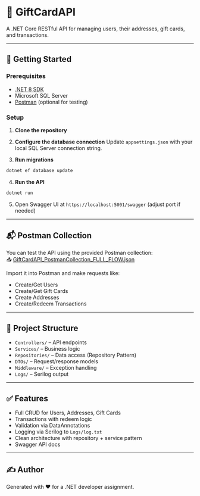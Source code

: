# 🎁 GiftCardAPI

A .NET Core RESTful API for managing users, their addresses, gift cards, and transactions.

---

## 🚀 Getting Started

### Prerequisites
- [.NET 8 SDK](https://dotnet.microsoft.com/en-us/download/dotnet/8.0)
- Microsoft SQL Server
- [Postman](https://www.postman.com/downloads/) (optional for testing)

### Setup

1. **Clone the repository**

2. **Configure the database connection**
   Update `appsettings.json` with your local SQL Server connection string.

3. **Run migrations**
```bash
dotnet ef database update
```

4. **Run the API**
```bash
dotnet run
```

5. Open Swagger UI at `https://localhost:5001/swagger` (adjust port if needed)

---

## 📬 Postman Collection

You can test the API using the provided Postman collection:  
📥 [GiftCardAPI_PostmanCollection_FULL_FLOW.json](./GiftCardAPI_PostmanCollection_FULL_FLOW.json)

Import it into Postman and make requests like:
- Create/Get Users
- Create/Get Gift Cards
- Create Addresses
- Create/Redeem Transactions

---

## 📁 Project Structure

- `Controllers/` – API endpoints
- `Services/` – Business logic
- `Repositories/` – Data access (Repository Pattern)
- `DTOs/` – Request/response models
- `Middleware/` – Exception handling
- `Logs/` – Serilog output

---

## ✅ Features

- Full CRUD for Users, Addresses, Gift Cards
- Transactions with redeem logic
- Validation via DataAnnotations
- Logging via Serilog to `Logs/log.txt`
- Clean architecture with repository + service pattern
- Swagger API docs

---

## ✍️ Author
Generated with ♥️ for a .NET developer assignment.

